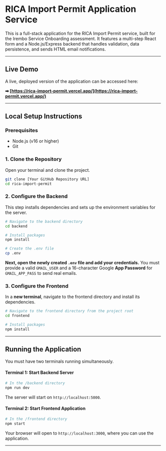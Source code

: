 # RICA Import Permit Application Service

This is a full-stack application for the RICA Import Permit service, built for the Irembo Service Onboarding assessment. It features a multi-step React form and a Node.js/Express backend that handles validation, data persistence, and sends HTML email notifications.

---

##  Live Demo

A live, deployed version of the application can be accessed here:

**➡ [https://rica-import-permit.vercel.app/](https://rica-import-permit.vercel.app/)**

---

##  Local Setup Instructions

### Prerequisites
-   Node.js (v16 or higher)
-   Git

### 1. Clone the Repository
Open your terminal and clone the project.

```bash
git clone [Your GitHub Repository URL]
cd rica-import-permit
```

### 2. Configure the Backend
This step installs dependencies and sets up the environment variables for the server.

```bash
# Navigate to the backend directory
cd backend

# Install packages
npm install

# Create the .env file 
cp .env
```
**Next, open the newly created `.env` file and add your credentials.** You must provide a valid `GMAIL_USER` and a 16-character Google **App Password** for `GMAIL_APP_PASS` to send real emails.

### 3. Configure the Frontend
In a **new terminal**, navigate to the frontend directory and install its dependencies.

```bash
# Navigate to the frontend directory from the project root
cd frontend

# Install packages
npm install
```

---

##  Running the Application

You must have two terminals running simultaneously.

#### **Terminal 1: Start Backend Server**

```bash
# In the /backend directory
npm run dev
```
The server will start on `http://localhost:5000`.

#### **Terminal 2: Start Frontend Application**

```bash
# In the /frontend directory
npm start
```
Your browser will open to `http://localhost:3000`, where you can use the application.

---
